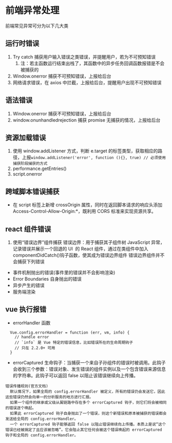 # 前端异常处理

前端常见异常可分为以下几大类

## 运行时错误

1. Try catch 捕获用户输入错误之类错误，并提醒用户，若为不可预知错误
   1. 注：若主函数运行结束出栈了，其函数中的异步任务回调函数报错是不会被捕获的
2. Window.onerror 捕获不可预知错误，上报给后台
3. 网络请求错误，在 axios 中拦截，上报给后台，提醒用户出现不可预知错误

## 语法错误

1. Window.onerror 捕获不可预知错误，上报给后台
2. window.onunhandledrejection 捕获 promise 无捕获的情况，上报给后台

## 资源加载错误

1. 使用 window.addListener 方式，判断 e.target 的标签类型，获取相应的路径，上报`window.addListener('error', function (){}, true) // 必须使用捕获阶段捕获的方式`
2. performance.getEntries()
3. script.onerror

## 跨域脚本错误捕获

- 在 script 标签上新增 crossOrigin 属性，同时在返回脚本请求的响应头添加 Access-Control-Allow-Origin:\*，既利用 CORS 标准来实现资源共享。

## react 组件错误

1. 使用“错误边界”组件捕获
   错误边界：用于捕获其子组件树 JavaScript 异常，记录错误并展示一个回退的 UI  的 React 组件，通过在类组件中加入 componentDidCatch()钩子函数，使其成为错误边界组件
   错误边界组件并不会捕获下列错误

- 事件机制抛出的错误(事件里的错误并不会影响渲染)
- Error Boundaries 自身抛出的错误
- 异步产生的错误
- 服务端渲染

## vue 执行报错

- errorHandler 函数

```[js]
  Vue.config.errorHandler = function (err, vm, info) {
    // handle error
    // `info` 是 Vue 特定的错误信息，比如错误所在的生命周期钩子
    // 只在 2.2.0+ 可用
  }
```

- errorCaptured 生命钩子：当捕获一个来自子孙组件的错误时被调用。此钩子会收到三个参数：错误对象、发生错误的组件实例以及一个包含错误来源信息的字符串。此钩子可以返回 false 以阻止该错误继续向上传播。

```[js]
错误传播规则(官方文档)
  默认情况下，如果全局的 config.errorHandler 被定义，所有的错误仍会发送它，因此这些错误仍然会向单一的分析服务的地方进行汇报。
  如果一个组件的继承或父级从属链路中存在多个 errorCaptured 钩子，则它们将会被相同的错误逐个唤起。
  如果此 errorCaptured 钩子自身抛出了一个错误，则这个新错误和原本被捕获的错误都会发送给全局的 config.errorHandler。
  一个 errorCaptured 钩子能够返回 false 以阻止错误继续向上传播。本质上是说“这个错误已经被搞定了且应该被忽略”。它会阻止其它任何会被这个错误唤起的 errorCaptured 钩子和全局的 config.errorHandler。
```
